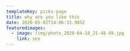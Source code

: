 ```yaml
---
templateKey: picks-page
title: why are you like this
date: 2020-05-02T14:06:33.985Z
featuredimages:
  - image: /img/photo_2020-04-18_21-48-49.jpg
    link: sex
---
```


